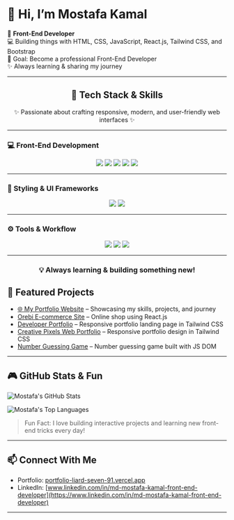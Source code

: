 # 👋 Hi, I’m Mostafa Kamal

🌱  **Front-End Developer**  
💻 Building things with HTML, CSS, JavaScript, React.js, Tailwind CSS, and Bootstrap  
🎯 Goal: Become a professional Front-End Developer  
✨ Always learning & sharing my journey  

---

<h2 align="center">🚀 Tech Stack & Skills</h2>

<p align="center">✨ Passionate about crafting responsive, modern, and user-friendly web interfaces ✨</p>

---

### 💻 Front-End Development
<p align="center">
  <img src="https://img.shields.io/badge/HTML5-E34F26?style=for-the-badge&logo=html5&logoColor=white" />
  <img src="https://img.shields.io/badge/CSS3-1572B6?style=for-the-badge&logo=css3&logoColor=white" />
  <img src="https://img.shields.io/badge/JavaScript-F7DF1E?style=for-the-badge&logo=javascript&logoColor=black" />
  <img src="https://img.shields.io/badge/React-61DAFB?style=for-the-badge&logo=react&logoColor=black" />
  <img src="https://img.shields.io/badge/Redux_Basics-764ABC?style=for-the-badge&logo=redux&logoColor=white" />
</p>

---

### 🎨 Styling & UI Frameworks
<p align="center">
  <img src="https://img.shields.io/badge/Tailwind_CSS-38B2AC?style=for-the-badge&logo=tailwind-css&logoColor=white" />
  <img src="https://img.shields.io/badge/Bootstrap-7952B3?style=for-the-badge&logo=bootstrap&logoColor=white" />
</p>

---

### ⚙️ Tools & Workflow
<p align="center">
  <img src="https://img.shields.io/badge/VS_Code-0078D7?style=for-the-badge&logo=visual-studio-code&logoColor=white" />
  <img src="https://img.shields.io/badge/Git-F05032?style=for-the-badge&logo=git&logoColor=white" />
  <img src="https://img.shields.io/badge/GitHub-181717?style=for-the-badge&logo=github&logoColor=white" />
</p>

---

<h3 align="center">💡 Always learning & building something new!</h3>

## 📌 Featured Projects

- <a href="https://portfolio-liard-seven-91.vercel.app/" target="_blank">🌐 My Portfolio Website</a> – Showcasing my skills, projects, and journey
- [Orebi E-commerce Site](https://github.com/MostafaKamalAsif/Orebi-ecommerce-sit) – Online shop using React.js  
- [Developer Portfolio](https://github.com/MostafaKamalAsif/Developer-portfolio-with-tailwind) – Responsive portfolio landing page in Tailwind CSS  
- [Creative Pixels Web Portfolio](https://github.com/MostafaKamalAsif/Creative-Pixels-Web-Portfolio) – Responsive portfolio design in Tailwind CSS  
- [Number Guessing Game](https://mostafakamalasif.github.io/Number-Guessing-Game/) – Number guessing game built with JS DOM  

---

## 🎮 GitHub Stats & Fun

![Mostafa's GitHub Stats](https://github-readme-stats.vercel.app/api?username=MostafaKamalAsif&show_icons=true&theme=radical)  

![Mostafa's Top Languages](https://github-readme-stats.vercel.app/api/top-langs/?username=MostafaKamalAsif&layout=compact&theme=radical)  

> Fun Fact: I love building interactive projects and learning new front-end tricks every day!  

---

## 📫 Connect With Me

- Portfolio: <a href="https://portfolio-liard-seven-91.vercel.app/" target="_blank">portfolio-liard-seven-91.vercel.app</a>  
- LinkedIn: [www.linkedin.com/in/md-mostafa-kamal-front-end-developer](https://www.linkedin.com/in/md-mostafa-kamal-front-end-developer)  

---

